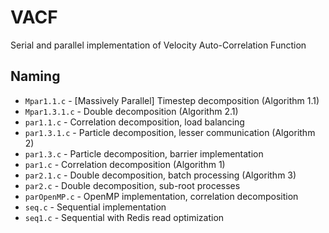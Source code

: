 # VACF
Serial and parallel implementation of Velocity Auto-Correlation Function

## Naming
- ```Mpar1.1.c``` - [Massively Parallel] Timestep decomposition (Algorithm 1.1)
- ```Mpar1.3.1.c``` - Double decomposition (Algorithm 2.1)
- ```par1.1.c``` - Correlation decomposition, load balancing
- ```par1.3.1.c``` - Particle decomposition, lesser communication (Algorithm 2)
- ```par1.3.c``` - Particle decomposition, barrier implementation
- ```par1.c``` - Correlation decomposition (Algorithm 1)
- ```par2.1.c``` - Double decomposition, batch processing (Algorithm 3)
- ```par2.c``` - Double decomposition, sub-root processes
- ```parOpenMP.c``` - OpenMP implementation, correlation decomposition
- ```seq.c``` - Sequential implementation 
- ```seq1.c``` - Sequential with Redis read optimization
